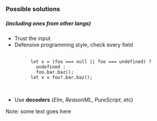 ### Possible solutions

##### (including ones from other langs)

<ul>
  <li class="fragment fade-up">
    Trust the input
  </li>
  <li class="fragment fade-up">
    Defensive programming style, check every field
    <pre>
      <code>
      let x = (foo === null || foo === undefined) ?
        undefined :
        foo.bar.baz();
      let x = foo?.bar.baz();
      </code>
    </pre>
  </li>
  <li class="fragment fade-up">
    Use <strong>decoders</strong> (<em>Elm</em>, <em>ReasonML</em>, <em>PureScript</em>, etc)
  </li>
</ul>

Note:
some text goes here
